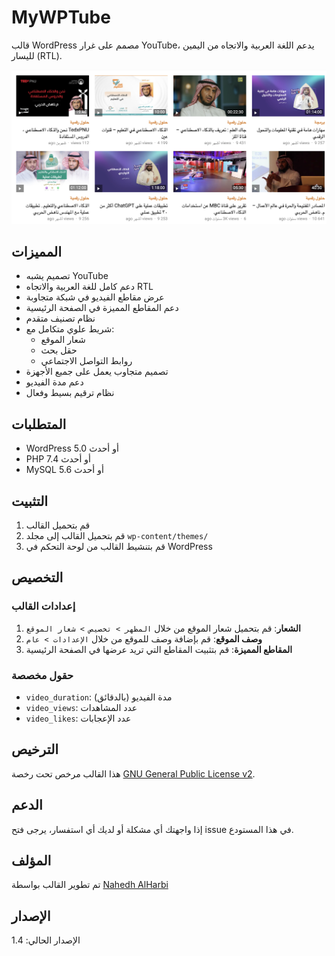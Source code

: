 # MyWPTube

قالب WordPress مصمم على غرار YouTube، يدعم اللغة العربية والاتجاه من اليمين لليسار (RTL).

![MyWPTube Screenshot](screenshot.png)

## المميزات

- تصميم يشبه YouTube
- دعم كامل للغة العربية والاتجاه RTL
- عرض مقاطع الفيديو في شبكة متجاوبة
- دعم المقاطع المميزة في الصفحة الرئيسية
- نظام تصنيف متقدم
- شريط علوي متكامل مع:
  - شعار الموقع
  - حقل بحث
  - روابط التواصل الاجتماعي
- تصميم متجاوب يعمل على جميع الأجهزة
- دعم مدة الفيديو
- نظام ترقيم بسيط وفعال

## المتطلبات

- WordPress 5.0 أو أحدث
- PHP 7.4 أو أحدث
- MySQL 5.6 أو أحدث

## التثبيت

1. قم بتحميل القالب
2. قم بتحميل القالب إلى مجلد `wp-content/themes/`
3. قم بتنشيط القالب من لوحة التحكم في WordPress

## التخصيص

### إعدادات القالب

1. **الشعار**: قم بتحميل شعار الموقع من خلال `المظهر > تخصيص > شعار الموقع`
2. **وصف الموقع**: قم بإضافة وصف للموقع من خلال `الإعدادات > عام`
3. **المقاطع المميزة**: قم بتثبيت المقاطع التي تريد عرضها في الصفحة الرئيسية

### حقول مخصصة

- `video_duration`: مدة الفيديو (بالدقائق)
- `video_views`: عدد المشاهدات
- `video_likes`: عدد الإعجابات

## الترخيص

هذا القالب مرخص تحت رخصة [GNU General Public License v2](http://www.gnu.org/licenses/gpl-2.0.html).

## الدعم

إذا واجهتك أي مشكلة أو لديك أي استفسار، يرجى فتح issue في هذا المستودع.

## المؤلف

تم تطوير القالب بواسطة [Nahedh AlHarbi](https://nahedh.com)

## الإصدار

الإصدار الحالي: 1.4 